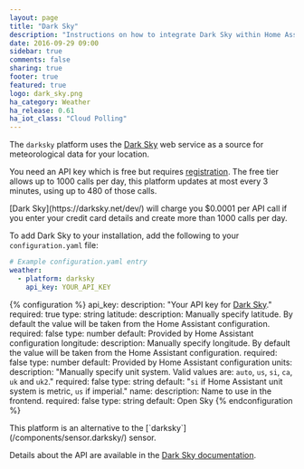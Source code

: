 ```yaml
---
layout: page
title: "Dark Sky"
description: "Instructions on how to integrate Dark Sky within Home Assistant."
date: 2016-09-29 09:00
sidebar: true
comments: false
sharing: true
footer: true
featured: true
logo: dark_sky.png
ha_category: Weather
ha_release: 0.61
ha_iot_class: "Cloud Polling"
---
```


The `darksky` platform uses the [Dark Sky](https://darksky.net/) web service as
a source for meteorological data for your location.

You need an API key which is free but requires
[registration](https://darksky.net/dev/register). The free tier allows up to
1000 calls per day, this platform updates at most every 3 minutes, using up to
480 of those calls.

<p class='note warning'>
[Dark Sky](https://darksky.net/dev/) will charge you $0.0001 per API call if you
enter your credit card details and create more than 1000 calls per day.
</p>

To add Dark Sky to your installation, add the following to your `configuration.yaml` file:

```yaml
# Example configuration.yaml entry
weather:
  - platform: darksky
    api_key: YOUR_API_KEY
```

{% configuration %}
api_key:
  description: "Your API key for [Dark Sky](https://darksky.net/dev/)."
  required: true
  type: string
latitude:
  description: Manually specify latitude. By default the value will be taken from the Home Assistant configuration.
  required: false
  type: number
  default: Provided by Home Assistant configuration
longitude:
  description: Manually specify longitude. By default the value will be taken from the Home Assistant configuration.
  required: false
  type: number
  default: Provided by Home Assistant configuration
units:
  description: "Manually specify unit system. Valid values are: `auto`, `us`, `si`, `ca`, `uk` and `uk2`."
  required: false
  type: string
  default: "`si` if Home Assistant unit system is metric, `us` if imperial."
name:
  description: Name to use in the frontend.
  required: false
  type: string
  default: Open Sky
{% endconfiguration %}

<p class='note'>
This platform is an alternative to the [`darksky`](/components/sensor.darksky/)
sensor.
</p>

Details about the API are available in the [Dark Sky documentation](https://darksky.net/dev/docs).
